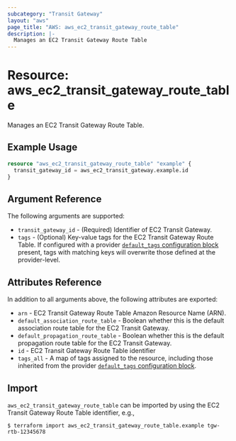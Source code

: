 ```yaml
---
subcategory: "Transit Gateway"
layout: "aws"
page_title: "AWS: aws_ec2_transit_gateway_route_table"
description: |-
  Manages an EC2 Transit Gateway Route Table
---
```


# Resource: aws_ec2_transit_gateway_route_table

Manages an EC2 Transit Gateway Route Table.

## Example Usage

```terraform
resource "aws_ec2_transit_gateway_route_table" "example" {
  transit_gateway_id = aws_ec2_transit_gateway.example.id
}
```

## Argument Reference

The following arguments are supported:

* `transit_gateway_id` - (Required) Identifier of EC2 Transit Gateway.
* `tags` - (Optional) Key-value tags for the EC2 Transit Gateway Route Table. If configured with a provider [`default_tags` configuration block](https://registry.terraform.io/providers/hashicorp/aws/latest/docs#default_tags-configuration-block) present, tags with matching keys will overwrite those defined at the provider-level.

## Attributes Reference

In addition to all arguments above, the following attributes are exported:

* `arn` - EC2 Transit Gateway Route Table Amazon Resource Name (ARN).
* `default_association_route_table` - Boolean whether this is the default association route table for the EC2 Transit Gateway.
* `default_propagation_route_table` - Boolean whether this is the default propagation route table for the EC2 Transit Gateway.
* `id` - EC2 Transit Gateway Route Table identifier
* `tags_all` - A map of tags assigned to the resource, including those inherited from the provider [`default_tags` configuration block](https://registry.terraform.io/providers/hashicorp/aws/latest/docs#default_tags-configuration-block).

## Import

`aws_ec2_transit_gateway_route_table` can be imported by using the EC2 Transit Gateway Route Table identifier, e.g.,

```
$ terraform import aws_ec2_transit_gateway_route_table.example tgw-rtb-12345678
```

